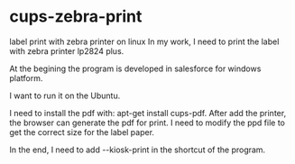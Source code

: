 # cups-zebra-print
label print with zebra printer on linux
In my work, I need to print the label with zebra printer lp2824 plus.

At the begining the program is developed in salesforce for windows platform.

I want to run it on the Ubuntu.

I need to install the pdf with: apt-get install cups-pdf. 
After add the printer, the browser can generate the pdf for print.
I need to modify the ppd file to get the correct size for the label paper.


In the end, I need to add --kiosk-print in the shortcut of the program.
